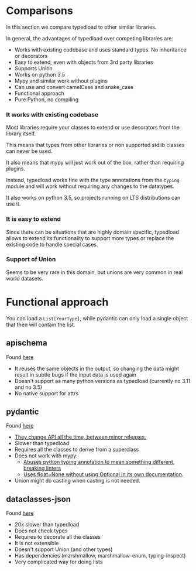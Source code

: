Comparisons
===========

In this section we compare typedload to other similar libraries.

In general, the advantages of typedload over competing libraries are:

* Works with existing codebase and uses standard types. No inheritance or decorators
* Easy to extend, even with objects from 3rd party libraries
* Supports Union
* Works on python 3.5
* Mypy and similar work without plugins
* Can use and convert camelCase and snake_case
* Functional approach
* Pure Python, no compiling

### It works with existing codebase

Most libraries require your classes to extend or use decorators from the library itself.

This means that types from other libraries or non supported stdlib classes can never be used.

It also means that mypy will just work out of the box, rather than requiring plugins.

Instead, typedload works fine with the type annotations from the `typing` module and will work without requiring any changes to the datatypes.

It also works on python 3.5, so projects running on LTS distributions can use it.

### It is easy to extend

Since there can be situations that are highly domain specific, typedload allows to extend its functionality to support more types or replace the existing code to handle special cases.

### Support of Union

Seems to be very rare in this domain, but unions are very common in real world datasets.

# Functional approach

You can load a `List[YourType]`, while pydantic can only load a single object that then will contain the list.


apischema
---------

Found [here](https://github.com/wyfo/apischema)

* It reuses the same objects in the output, so changing the data might result in subtle bugs if the input data is used again
* Doesn't support as many python versions as typedload (currently no 3.11 and no 3.5)
* No native support for attrs


pydantic
--------

Found [here](https://pydantic-docs.helpmanual.io/)

* [They change API all the time, between minor releases.](https://pypi.org/project/pydantic/1.9.1/)
* Slower than typedload
* Requires all the classes to derive from a superclass
* Does not work with mypy:
    * [Abuses python typing annotation to mean something different, breaking linters](https://pydantic-docs.helpmanual.io/usage/models/#required-optional-fields)
    * [Uses float=None without using Optional in its own documentation](https://pydantic-docs.helpmanual.io/usage/models/#recursive-models).
* Union might do casting when casting is not needed.


dataclasses-json
----------------

Found [here](https://github.com/lidatong/dataclasses-json)

* 20x slower than typedload
* Does not check types
* Requires to decorate all the classes
* It is not extensible
* Doesn't support Union (and other types)
* Has dependencies (marshmallow, marshmallow-enum, typing-inspect)
* Very complicated way for doing lists

